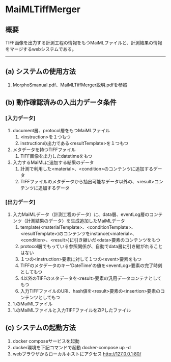 # MaiMLTiffMerger
## 概要
TIFF画像を出力する計測工程の情報をもつMaiMLファイルと、計測結果の情報をマージするwebシステムである。

---


## (a) システムの使用方法
1. MorphoSmanual.pdf、MaiMLTiffMerger説明.pdfを参照

## (b) 動作確認済みの入出力データ条件
### [入力データ]
1. document層、protocol層をもつMaiMLファイル
    1. \<instruction>を１つもつ
    2. instructionの出力である\<resultTemplate>を１つもつ
2. メタデータを持つTIFFファイル
    1. TIFF画像を出力したdatetimeをもつ
3. 入力するMaiMLに追加する結果のデータ
    1. 計測で利用した\<material>、\<condition>のコンテンツに追加するデータ
    2. TIFFファイルのメタデータから抽出可能なデータ以外の、\<result>コンテンツに追加するデータ

### [出力データ]
1. 入力MaiMLデータ（計測工程のデータ）に、data層、eventLog層のコンテンツ（計測結果のデータ）を生成追加したMaiMLデータ
    1. template(\<materialTemplate>、\<conditionTemplate>、\<resultTemplate>)のコンテンツをinstance(\<material>、\<condition>、\<result>)に引き継いだ\<data>要素のコンテンツをもつ
    2. protocol層でもっている参照関係が、自動でdata層に引き継がれることはない
    3. １つの\<instruction>要素に対して１つの\<event>要素をもつ
    4. TIFFのメタデータのキー'DateTime'の値を\<eventLog>要素の完了時刻としてもつ
    5. 4以外のTIFFのメタデータを\<result>要素の汎用データコンテナとしてもつ
    6. 入力TIFFファイルのURI、hash値を\<result>要素の\<insertion>要素のコンテンツとしてもつ
2. 1.のMaiMLファイル
3. 1.のMaiMLファイルと入力TIFFファイルをZIPしたファイル

## (c) システムの起動方法
1. docker composeサービスを起動
2. docker環境を下記コマンドで起動
   docker-compose up -d
3. webブラウザからローカルホストにアクセス
   http://127.0.0.1:80/
